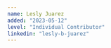 ```yaml
---
name: Lesly Juarez
added: "2023-05-12"
level: "Individual Contributor"
linkedin: "lesly-b-juarez"
---
```

